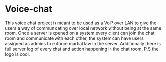 # Voice-chat
This voice chat project is meant to be used as a VoIP over LAN to give the users a way of communicating over local network without being at the same room.
Once a server is opened on a system every client can join the chat room and communicate with each other, the system can have users assigned as admins to enforce martial law in the server.
Additionally there is full server log of every chat and action happening in the chat room.
P.S the logo is cool.
